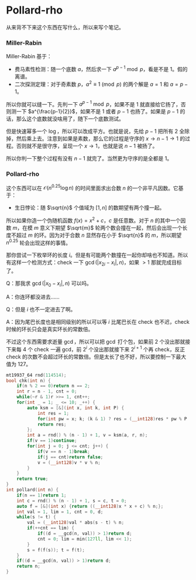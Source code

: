 # Pollard-rho

从来背不下来这个东西在写什么，所以来写个笔记。

### Miller-Rabin

Miller-Rabin 基于：

* 费马素性检测：随一个底数 $a$，然后求一下 $a^{p-1}\bmod p$，看是不是 $1$。假的离谱。
* 二次探测定理：对于奇素数 $p$，$a^2\equiv 1\pmod p$ 的两个解是 $a=1$ 和 $a=p-1$。

所以你就可以缝一下。先判一下 $a^{p-1}\bmod p$，如果不是 $1$ 就直接给它扬了，否则测一下 $a^{\frac{p-1}{2}}$，如果不是 $1$ 或者 $p-1$ 也扬了。如果是 $p-1$ 的话，那么这个底数就没啥用了，随下一个底数测试。

但是快速幂多一个 $\log$，所以可以改成平方。也就是说，先给 $p-1$ 把所有 $2$ 全除掉，然后乘上去。注意到如果是素数，那么它的过程是守序的 $x\to n-1\to 1$ 的过程。否则就不是很守序，呈现一个 $x\to 1$，也就是说 $n-1$ 被扬了。

所以你判一下整个过程有没有 $n-1$ 就完了。当然更为守序的是全都是 $1$。

### Pollard-rho

这个东西可以在 $\mathcal{O}(n^{0.25}\log n)$ 的时间里面求出合数 $n$ 的一个非平凡因数。它基于：

* 生日悖论：随 $\sqrt{n}$ 个值域为 $[1,n]$ 的数期望有两个撞一起。

所以如果你造一个伪随机函数 $f(x)=x^2+c$，$c$ 是任意数。对于 $n$ 的其中一个因数 $m$，在模 $m$ 意义下期望 $\sqrt{m}$ 轮两个数会撞在一起，然后会出现一个长度不超过 $m$ 的环。因为对于合数 $n$ 显然存在小于 $\sqrt{n}$ 的 $m$，所以期望 $n^{0.25}$ 轮会出现这样的事情。

那你尝试一下枚举环的长度 $i$。但是有可能两个数撞在一起你却啥也不知道。所以有这样一个检测方式：check 一下 $\gcd(|x_{2i}-x_i|,n)$，如果 $>1$ 那就完成目标了。

Q：那我求 $\gcd(|x_0-x_i|,n)$ 可以吗。

A：你连环都没进去……

Q：但是 $i$ 也不一定进去了啊。

A：因为尾巴长度也是相同级别的所以可以等 $i$ 比尾巴长在 check 也不迟，check 时候的环长只会是真实环长的常数倍。

不过这个东西需要求逝量 $\gcd$，所以可以把 $\gcd$ 打个包，如果前 $2$ 个没出那就接下来每 $4$ 个 check 一遍 gcd，前 $2^i$ 个没出那就接下来 $2^{i+1}$ 个再 check，反正 check 的次数不会超过环长的常数倍。但是太长了也不好，所以要控制一下最大值为 $127$。

```cpp
mt19937_64 rnd(114514);
bool chk(int n) {
    if(n % 2 == 0)return n == 2;
    int r = n - 1, cnt = 0;
    while(~r & 1)r >>= 1, cnt++;
    for(int _ = 1; _ <= 10; _++) {
        auto ksm = [&](int x, int k, int P) {
            int res = 1;
            for(int pw = x; k; (k & 1) ? res = (__int128)res * pw % P : 0, pw = (__int128)pw * pw % P, k >>= 1);
            return res;
        };
        int a = rnd() % (n - 1) + 1, v = ksm(a, r, n);
        if(v == 1)continue;
        for(int j = 0; j <= cnt; j++) {
            if(v == n - 1)break;
            if(j == cnt)return false;
            v = (__int128)v * v % n;
        }
    }
    return true;
}
int pollard(int n) {
    if(n == 1)return 1;
    int c = rnd() % (n - 1) + 1, s = c, t = 0;
    auto f = [&](int x) {return ((__int128)x * x + c) % n;};
    int val = 1, lim = 1, cnt = 0, d;
    while(s != t) {
        val = (__int128)val * abs(s - t) % n;
        if(++cnt == lim) {
            if((d = __gcd(n, val)) > 1)return d;
            cnt = 0; lim = min(127ll, lim << 1);
        }
        s = f(f(s)); t = f(t);
    }
    if((d = __gcd(n, val)) > 1)return d;
    return n;
}
```

